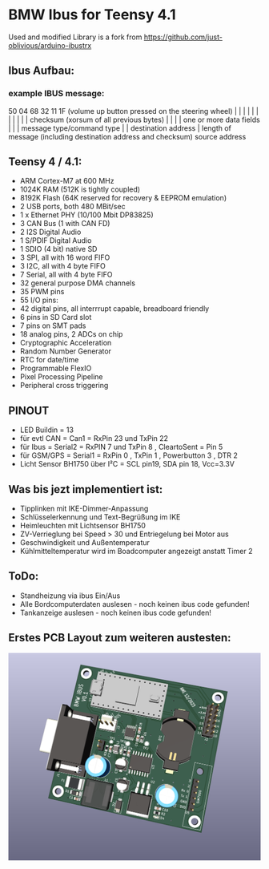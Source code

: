 # BMW Ibus for Teensy 4.1
Used and modified Library is a fork from https://github.com/just-oblivious/arduino-ibustrx

## Ibus Aufbau:
### example IBUS message:
50 04 68 32 11 1F (volume up button pressed on the steering wheel)
|  |  |  |  |  | 
|  |  |  |  |  checksum (xorsum of all previous bytes)
|  |  |  |  one or more data fields
|  |  |  message type/command type
|  |  destination address
|  length of message (including destination address and checksum)
source address 

## Teensy 4 / 4.1:
- ARM Cortex-M7 at 600 MHz
- 1024K RAM (512K is tightly coupled)
- 8192K Flash (64K reserved for recovery & EEPROM emulation)
- 2 USB ports, both 480 MBit/sec
- 1 x Ethernet PHY (10/100 Mbit DP83825)
- 3 CAN Bus (1 with CAN FD)
- 2 I2S Digital Audio
- 1 S/PDIF Digital Audio
- 1 SDIO (4 bit) native SD
- 3 SPI, all with 16 word FIFO
- 3 I2C, all with 4 byte FIFO
- 7 Serial, all with 4 byte FIFO
- 32 general purpose DMA channels
- 35 PWM pins
- 55 I/O pins:
- 42 digital pins, all interrrupt capable, breadboard friendly
- 6 pins in SD Card slot
- 7 pins on SMT pads
- 18 analog pins, 2 ADCs on chip
- Cryptographic Acceleration
- Random Number Generator
- RTC for date/time
- Programmable FlexIO
- Pixel Processing Pipeline
- Peripheral cross triggering

## PINOUT
- LED Buildin = 13
- für evtl CAN =  Can1     = RxPin 23 und TxPin 22
- für Ibus =      Serial2  = RxPIN 7 und TxPin 8 , CleartoSent = Pin 5
- für GSM/GPS =   Serial1  = RxPin 0 , TxPin 1 , Powerbutton 3 , DTR 2
- Licht Sensor BH1750 über I²C = SCL pin19, SDA pin 18, Vcc=3.3V


## Was bis jezt implementiert ist:
- Tipplinken mit IKE-Dimmer-Anpassung
- Schlüsselerkennung und Text-Begrüßung im IKE
- Heimleuchten mit Lichtsensor BH1750
- ZV-Verrieglung bei Speed > 30 und Entriegelung bei Motor aus
- Geschwindigkeit und Außentemperatur
- Kühlmitteltemperatur wird im Boadcomputer angezeigt anstatt Timer 2



## ToDo:
- Standheizung via ibus Ein/Aus
- Alle Bordcomputerdaten auslesen - noch keinen ibus code gefunden!
- Tankanzeige auslesen - noch keinen ibus code gefunden!

## Erstes PCB Layout zum weiteren austesten:
![Alt text](/Pics/TOP_Side_02.png )